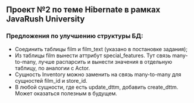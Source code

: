## Проект №2 по теме Hibernate в рамках JavaRush University

### Предложения по улучшению структуры БД:

* Соединить таблицы film и film_text (указано в постановке задания);
* Из таблицы film вынести аттрибут special_features. Тут связь many-to-many, лучше распарсить и вынести значения в отдельную таблицу, по аналогии с Actor.
* Сущность Inventory можно заменить на связь many-to-many для сущностей film_id и store_id.
* В любой сущности, где есть update_dttm, добавить create_dttm. Может оказаться полезным в будущем.
